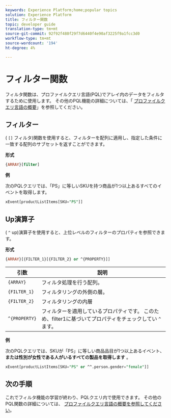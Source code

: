 ```yaml
---
keywords: Experience Platform;home;popular topics
solution: Experience Platform
title: フィルター関数
topic: developer guide
translation-type: tm+mt
source-git-commit: 92f92f480f29f7d6440f4e90af3225f9a1fcc3d0
workflow-type: tm+mt
source-wordcount: '194'
ht-degree: 4%

---
```



# フィルター関数

フィルタ関数は、プロファイルクエリ言語(PQL)でアレイ内のデータをフィルタするために使用します。 その他のPQL機能の詳細については、「 [プロファイルクエリ言語の概要](./overview.md)」を参照してください。

## フィルター

( `[]` フィルタ)関数を使用すると、フィルターを配列に適用し、指定した条件に一致する配列のサブセットを返すことができます。

**形式**

```sql
{ARRAY}[filter]
```

**例**

次のPQLクエリでは、「PS」に等しいSKUを持つ商品が1つ以上あるすべてのイベントを取得します。

```sql
xEvent[productListItems[SKU="PS"]]
```

## Up演算子

( `^` up)演算子を使用すると、上位レベルのフィルターのプロパティを参照できます。

**形式**

```sql
{ARRAY}[{FILTER_1}[{FILTER_2} or ^{PROPERTY}]]
```

| 引数 | 説明 |
| -------- | ----------- |
| `{ARRAY}` | フィルタ処理を行う配列。 |
| `{FILTER_1}` | フィルタリングの外側の層。 |
| `{FILTER_2}` | フィルタリングの内層 |
| `^{PROPERTY}` | フィルターを適用しているプロパティです。 このため、filter1に基づいてプロパティをチェックしてい `^`ます。 |

**例**

次のPQLクエリでは、SKUが「PS」に等しい商品品目が1つ以上あるイベント、 **または性別が女性である人がいるすべての製品を取得します** 。

```sql
xEvent[productListItems[SKU="PS" or ^^.person.gender="female"]]
```

## 次の手順

これでフィルタ機能の学習が終わり、PQLクエリ内で使用できます。 その他のPQL関数の詳細については、 [プロファイルクエリ言語の概要を参照してください](./overview.md)。
